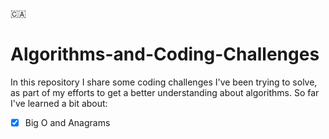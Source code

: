:canada: 
# Algorithms-and-Coding-Challenges
In this repository I share some coding challenges I've been trying to solve, as part of my efforts to get a better understanding about algorithms.
So far I've learned a bit about:
- [x] Big O and Anagrams

</br>
</br>



